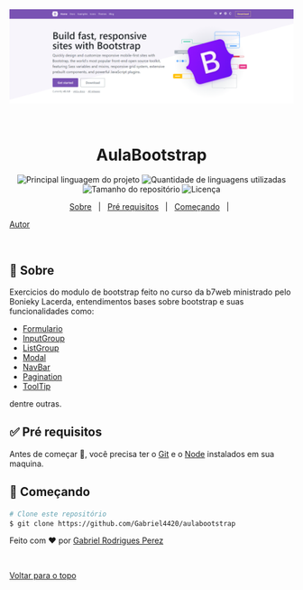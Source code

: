 <div align="center" id="top"> 
  <img src="./HomeApp.png" alt="AulaBootstrap" />

  &#xa0;

  <!-- <a href="https://aulabootstrap.netlify.com">Demo</a> -->
</div>

<h1 align="center">AulaBootstrap</h1>

<p align="center">
  <img alt="Principal linguagem do projeto" src="https://img.shields.io/github/languages/top/Gabriel4420/aulabootstrap?color=56BEB8">

  <img alt="Quantidade de linguagens utilizadas" src="https://img.shields.io/github/languages/count/Gabriel4420/aulabootstrap?color=56BEB8">

  <img alt="Tamanho do repositório" src="https://img.shields.io/github/repo-size/Gabriel4420/aulabootstrap?color=56BEB8">

  <img alt="Licença" src="https://img.shields.io/github/license/Gabriel4420/aulabootstrap?color=56BEB8">

  <!-- <img alt="Github issues" src="https://img.shields.io/github/issues/Gabriel4420/aulabootstrap?color=56BEB8" /> -->

  <!-- <img alt="Github forks" src="https://img.shields.io/github/forks/Gabriel4420/aulabootstrap?color=56BEB8" /> -->

  <!-- <img alt="Github stars" src="https://img.shields.io/github/stars/Gabriel4420/aulabootstrap?color=56BEB8" /> -->
</p>

<!-- Status -->

<!-- <h4 align="center"> 
	🚧  AulaBootstrap 🚀 Em construção...  🚧
</h4> 

<hr> -->

<p align="center">
  <a href="#dart-sobre">Sobre</a> &#xa0; | &#xa0; 
   <a href="#white_check_mark-pré-requesitos">Pré requisitos</a> &#xa0; | &#xa0;
  <a href="#checkered_flag-começando">Começando</a> &#xa0; | &#xa0;
  
  <a href="https://github.com/Gabriel4420" target="_blank">Autor</a>
</p>

<br>

## :dart: Sobre ##

Exercicios do modulo de bootstrap feito no curso da b7web ministrado pelo Bonieky Lacerda, entendimentos bases sobre bootstrap e suas funcionalidades como:

<ul>
        <li><a href="https://getbootstrap.com/docs/5.0/forms/overview/">Formulario</a></li>
        <li><a href="https://getbootstrap.com/docs/5.0/forms/input-group/">InputGroup</a></li>
        <li><a href="https://getbootstrap.com/docs/5.0/components/list-group/">ListGroup</a></li>
        <li><a href="https://getbootstrap.com/docs/5.0/components/modal/">Modal</a></li>
        <li><a href="https://getbootstrap.com/docs/5.0/components/navbar/">NavBar</a></li>
        <li><a href="https://getbootstrap.com/docs/5.0/components/pagination/">Pagination</a></li>
        <li><a href="https://getbootstrap.com/docs/5.0/components/tooltips/">ToolTip</a></li>
  </ul>

  dentre outras.

## :white_check_mark: Pré requisitos ##

Antes de começar :checkered_flag:, você precisa ter o [Git](https://git-scm.com) e o [Node](https://nodejs.org/en/) instalados em sua maquina.

## :checkered_flag: Começando ##

```bash
# Clone este repositório
$ git clone https://github.com/Gabriel4420/aulabootstrap

```

Feito com :heart: por <a href="https://github.com/Gabriel4420" target="_blank">Gabriel Rodrigues Perez</a>

&#xa0;

<a href="#top">Voltar para o topo</a>
